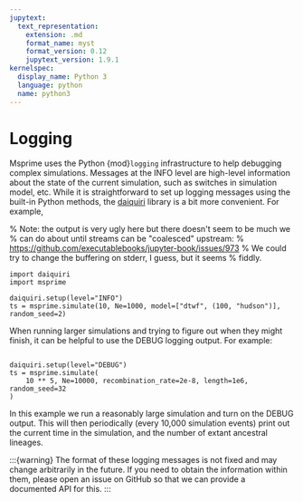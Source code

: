 ```yaml
---
jupytext:
  text_representation:
    extension: .md
    format_name: myst
    format_version: 0.12
    jupytext_version: 1.9.1
kernelspec:
  display_name: Python 3
  language: python
  name: python3
---
```


# Logging

Msprime uses the Python {mod}`logging` infrastructure to help debugging complex
simulations. Messages at the INFO level are high-level information about the
state of the current simulation, such as switches in simulation model, etc.
While it is straightforward to set up logging messages using the built-in
Python methods, the [daiquiri](<https://daiquiri.readthedocs.io/en/latest/>)
library is a bit more convenient. For example,

% Note: the output is very ugly here but there doesn't seem to be much we
% can do about until streams can be "coalesced" upstream:
% https://github.com/executablebooks/jupyter-book/issues/973
% We could try to change the buffering on stderr, I guess, but it seems
% fiddly.

```{code-cell}
import daiquiri
import msprime

daiquiri.setup(level="INFO")
ts = msprime.simulate(10, Ne=1000, model=["dtwf", (100, "hudson")], random_seed=2)
```

When running larger simulations and trying to figure out when
they might finish, it can be helpful to use the DEBUG logging output.
For example:

```{code-cell}

daiquiri.setup(level="DEBUG")
ts = msprime.simulate(
    10 ** 5, Ne=10000, recombination_rate=2e-8, length=1e6, random_seed=32
)
```

In this example we run a reasonably large simulation and turn on
the DEBUG output. This will then periodically (every 10,000 simulation
events) print out the current time in the simulation, and the
number of extant ancestral lineages.

:::{warning}
The format of these logging messages is not fixed and may change
arbitrarily in the future. If you need to obtain the information within
them, please open an issue on GitHub so that we can provide a documented
API for this.
:::
